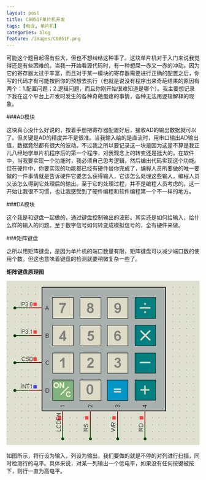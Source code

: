 ```yaml
---
layout: post
title: C8051F单片机开发
tags: [电设, 单片机]
categories: blog
feature: /images/C8051F.png
---
```


可能这个题目起得有些大，但也不想纠结这种事了。这块单片机对于入门来说我觉得还是有些困难的。当我一开始看源代码时，有一种想屎一赤又一赤的冲动。因为它的寄存器太过于丰富，而且对于某一模块的寄存器需要进行正确的配置之后，你写的代码才有可能按照你的预想去执行（也就是说没有程序出来奇葩结果的原因有两个：1.配置问题；2.逻辑问题，而且你刚开始很难知道是哪个）。我主要想记录下我在这个平台上开发时发生的各种奇葩蛋疼的事情，各种无法用逻辑解释的现象。

###AD模块

这块真心没什么好说的，按着手册把寄存器配置好后，接收AD的输出数据就可以了。但关键是AD的精度并不是很准。当我输入给的是直流时，用串口输出AD输出值，数据竟然都有很大的波动。不过我之所以要记录这一块是因为这差不算是我正儿八经地学单片机程序后的第一个程序，对我观念上的转变还是挺大的。在软件中，当我要实现一个功能时，我必须自己思考逻辑，然后编出代码实现这个功能。但在硬件中，你要实现的功能都已经有硬件替你完成了，编程人员所要做的唯一要做的一件事情就是告诉硬件它要怎么获得输入，它该怎么处理这些输入，编程人员又该怎么得到它处理后的输出。至于它的处理过程，并不是编程人员考虑的。这一开始让我很不习惯，也让我感受到了硬件编程和软件编程第一个不一样的地方。

###DA模块

这个我是和键盘一起做的，通过键盘控制输出的波形。其实还是如何给输入，给什么样的输入的问题。至于数字信号如何转变成模拟信号的，全有硬件来做。

###矩阵键盘

之所以用矩阵键盘，是因为单片机的端口数量有限，矩阵键盘可以减少端口数的使用个数。但这也意味着键盘的检测就要稍微复杂一些了。

**矩阵键盘原理图**

![keyboard](/images/keyboard.jpeg)

如图所示，将行设为输入，列设为输出，我们要做的就是不停的对列进行扫描，同时检测行的电平。具体来说，对某一列输出一个低电平，如果没有任何按键被按下，则行一直为高电平。